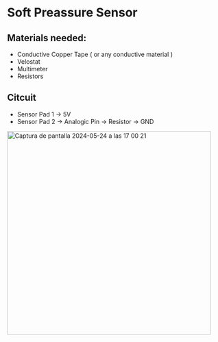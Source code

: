 # Soft Preassure Sensor

## Materials needed:

- Conductive Copper Tape ( or any conductive material )
- Velostat
- Multimeter
- Resistors

## Citcuit

- Sensor Pad 1 -> 5V
- Sensor Pad 2 -> Analogic Pin -> Resistor -> GND

<img width="475" alt="Captura de pantalla 2024-05-24 a las 17 00 21" src="https://github.com/linalab/sensors_library/assets/19651027/72ae1040-80ca-45b6-890f-004bab5e0c33">
